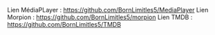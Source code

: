   Lien MédiaPLayer : https://github.com/BornLimitles5/MediaPlayer 
  Lien Morpion  : https://github.com/BornLimitles5/morpion
  Lien TMDB   :  https://github.com/BornLimitles5/TMDB
